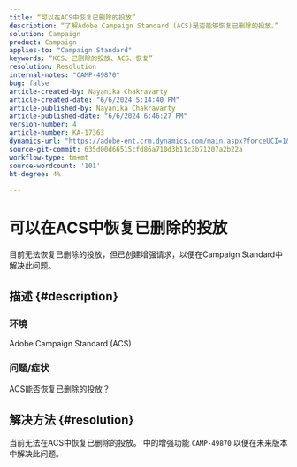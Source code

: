 ```yaml
---
title: “可以在ACS中恢复已删除的投放”
description: “了解Adobe Campaign Standard (ACS)是否能够恢复已删除的投放。”
solution: Campaign
product: Campaign
applies-to: "Campaign Standard"
keywords: “KCS、已删除的投放、ACS、恢复”
resolution: Resolution
internal-notes: "CAMP-49870"
bug: false
article-created-by: Nayanika Chakravarty
article-created-date: "6/6/2024 5:14:40 PM"
article-published-by: Nayanika Chakravarty
article-published-date: "6/6/2024 6:46:27 PM"
version-number: 4
article-number: KA-17363
dynamics-url: "https://adobe-ent.crm.dynamics.com/main.aspx?forceUCI=1&pagetype=entityrecord&etn=knowledgearticle&id=a278f240-2824-ef11-840a-00224809adb3"
source-git-commit: 635d00d66515cfd86a710d3b11c3b71207a2b22a
workflow-type: tm+mt
source-wordcount: '101'
ht-degree: 4%

---
```


# 可以在ACS中恢复已删除的投放


目前无法恢复已删除的投放，但已创建增强请求，以便在Campaign Standard中解决此问题。

## 描述 {#description}


### <b>环境</b>

Adobe Campaign Standard (ACS)

### <b>问题/症状</b>

ACS能否恢复已删除的投放？


## 解决方法 {#resolution}


当前无法在ACS中恢复已删除的投放。 中的增强功能 `CAMP-49870` 以便在未来版本中解决此问题。
